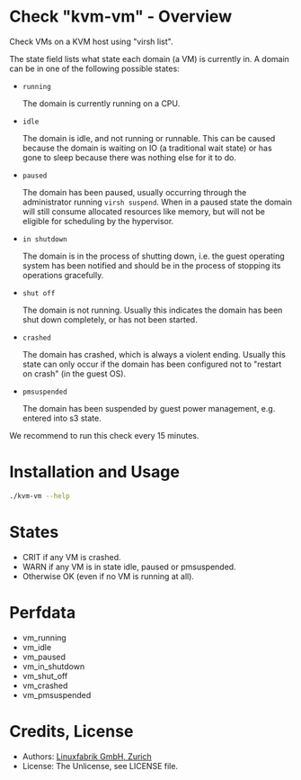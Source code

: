 # Check "kvm-vm" - Overview

Check VMs on a KVM host using "virsh list".

The state field lists what state each domain (a VM) is currently in. A domain
can be in one of the following possible states:

* `running`

  The domain is currently running on a CPU.

* `idle`

  The domain is idle, and not running or runnable. This can be caused
  because the domain is waiting on IO (a traditional wait state) or has
  gone to sleep because there was nothing else for it to do.

* `paused`

  The domain has been paused, usually occurring through the administrator
  running `virsh suspend`.  When in a paused state the domain will still
  consume allocated resources like memory, but will not be eligible for
  scheduling by the hypervisor.

* `in shutdown`

  The domain is in the process of shutting down, i.e. the guest operating system
  has been notified and should be in the process of stopping its operations
  gracefully.

* `shut off`

  The domain is not running.  Usually this indicates the domain has been
  shut down completely, or has not been started.

* `crashed`

  The domain has crashed, which is always a violent ending.  Usually
  this state can only occur if the domain has been configured not to
  "restart on crash" (in the guest OS).

* `pmsuspended`

  The domain has been suspended by guest power management, e.g. entered
  into s3 state.

We recommend to run this check every 15 minutes.


# Installation and Usage

```bash
./kvm-vm --help
```


# States

* CRIT if any VM is crashed.
* WARN if any VM is in state idle, paused or pmsuspended.
* Otherwise OK (even if no VM is running at all).


# Perfdata

* vm_running
* vm_idle
* vm_paused
* vm_in_shutdown
* vm_shut_off
* vm_crashed
* vm_pmsuspended


# Credits, License

* Authors: [Linuxfabrik GmbH, Zurich](https://www.linuxfabrik.ch)
* License: The Unlicense, see LICENSE file.